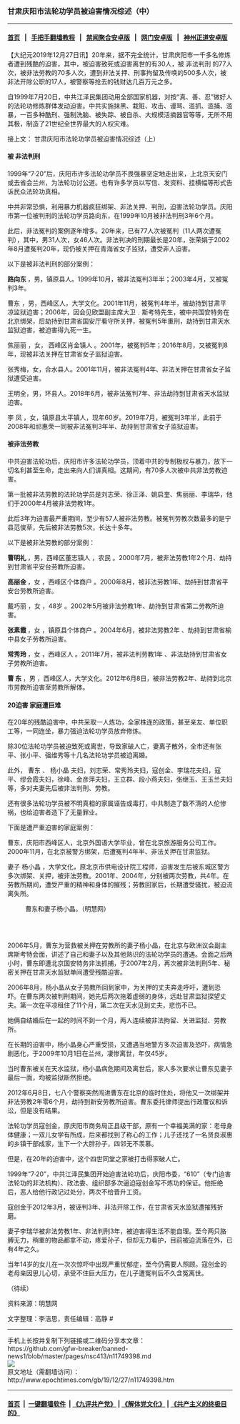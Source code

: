 ### 甘肃庆阳市法轮功学员被迫害情况综述（中）
------------------------

#### [首页](https://github.com/gfw-breaker/banned-news1/blob/master/README.md) &nbsp;&nbsp;|&nbsp;&nbsp; [手把手翻墙教程](https://github.com/gfw-breaker/guides/wiki) &nbsp;&nbsp;|&nbsp;&nbsp; [禁闻聚合安卓版](https://github.com/gfw-breaker/bn-android) &nbsp;&nbsp;|&nbsp;&nbsp; [网门安卓版](https://github.com/oGate2/oGate) &nbsp;&nbsp;|&nbsp;&nbsp; [神州正道安卓版](https://github.com/SzzdOgate/update) 



<div><p>
 【大纪元2019年12月27日讯】20年来，据不完全统计，甘肃庆阳市一千多名修炼者遭到残酷的迫害，其中，被迫害致死或迫害离世的有30人，被
 <ok href="http://www.epochtimes.com/gb/tag/%E9%9D%9E%E6%B3%95%E5%88%A4%E5%88%91.html">
  非法判刑
 </ok>
 的77人次，被非法劳教的70多人次，遭到非法关押、刑事拘留及传唤的500多人次，被非法开除公职的17人，被警察等抢去的钱财达几百万元之多。
</p>
<p>
 自1999年7月20日，中共江泽民集团动用全部国家机器，对按“真、善、忍”做好人的法轮功修炼群体发动迫害。中共实施抹黑、栽赃、攻击、谩骂、滥抓、滥捕、滥暴，一百多种酷刑、强制洗脑、被失踪、被自杀、大规模活摘器官等等，无所不用其极，制造了21世纪全世界最大的人权灾难。
</p>
<p>
 接上文：
 <ok href="http://www.epochtimes.com/gb/19/12/26/n11747235.htm">
  甘肃庆阳市法轮功学员被迫害情况综述（上）
 </ok>
</p>
<h4>
 <b>
  被
  <ok href="http://www.epochtimes.com/gb/tag/%E9%9D%9E%E6%B3%95%E5%88%A4%E5%88%91.html">
   非法判刑
  </ok>
 </b>
</h4>
<p>
 1999年“7·20”后，庆阳市许多法轮功学员不畏强暴坚定地走出来，上北京天安门或去省会兰州，为法轮功讨公道。也有许多学员以写信、发资料、挂横幅等形式告诉民众法轮功真相。
</p>
<p>
 中共非常恐惧，利用暴力机器疯狂绑架、非法关押、判刑，迫害法轮功学员。庆阳市第一位被判刑的法轮功学员路向东，在1999年10月被非法判刑3年6个月。
</p>
<p>
 此后，非法冤判的案例逐年增多。20年来，已有77人次被冤判（11人两次遭冤判），其中，男31人次，女46人次。非法判决的刑期最长是20年，张荣娟于2002年8月遭冤判20年，现仍被关押在青海省女子监狱，遭受非人迫害。
</p>
<p>
 以下是被非法判刑的部分案例：
</p>
<p>
 <strong>
  路向东
 </strong>
 ，男，镇原县人。1999年10月，被非法冤判3年半；2003年4月，又被冤判3年。
</p>
<p>
 <ok href="http://www.epochtimes.com/gb/tag/%E6%9B%B9%E4%B8%9C.html">
  曹东
 </ok>
 ，男，西峰区人，大学文化。2001年11月，被冤判4年半，被劫持到甘肃平凉监狱迫害；2006年，因会见欧盟副主席大卫﹒斯考特先生，被中共国安特务在北京绑架，后劫持到甘肃省国安厅看守所关押，被冤判5年重刑，劫持到甘肃天水监狱迫害，被迫害得九死一生。
</p>
<p>
 焦丽丽 ，女， 西峰区肖金镇人 。2001年，被冤判5年；2016年8月，又被冤判8年，现被非法关押在甘肃省女子监狱迫害。
</p>
<p>
 张秀梅，女，合水县人。2001年11月，被非法冤判4年、非法关押在甘肃省女子监狱遭受迫害。
</p>
<p>
 王明全，男，环县人。2018年6月，被非法冤判7年、非法劫持到甘肃省天水监狱迫害。
</p>
<p>
 李 凤 ，女，镇原县太平镇人，现年60岁。2019年7月，被冤判3年半，此前于2008年和祁惠荣一同被非法冤判3年半、劫持到甘肃省女子监狱迫害。
</p>
<h4>
 <b>
  被非法劳教
 </b>
</h4>
<p>
 中共迫害法轮功后，庆阳市许多法轮功学员，顶着中共的专制极权与暴力，放下一切名利甚至生命，走出来向人们讲真相。这期间，有70多人次被中共非法劳教迫害。
</p>
<p>
 第一批被非法劳教的法轮功学员是刘志荣、徐正泽、姚启奎、焦丽丽、李瑞华，他们于2000年4月被非法劳教1年。
</p>
<p>
 此后3年为迫害最严重期间，至少有57人被非法劳教。被冤判劳教次数最多的是宁县范俊草，先后被非法劳教5次，长达十多年。
</p>
<p>
 以下是被非法劳教的部分案例：
</p>
<p>
 <strong>
  曹明礼
 </strong>
 ，男，西峰区董志镇人 ，农民 。2000年7月，被非法劳教1年2个月、劫持到甘肃省平安台劳教所迫害。
</p>
<p>
 <strong>
  高丽金
 </strong>
 ，女 ，西峰区个体商户 。2000年8月，被非法劳教1年、劫持到甘肃省平安台劳教所迫害。
</p>
<p>
 戴巧丽 ，女 ，48岁 。2002年5月被非法劳教1年、劫持到甘肃省第二劳教所迫害。
</p>
<p>
 <strong>
  张素霞
 </strong>
 ，女 ，镇原县个体商户 。2004年6月，被非法劳教2年 、劫持到甘肃省榆中县女子劳教所迫害。
</p>
<p>
 <strong>
  常秀玲
 </strong>
 ，女 ，西峰区人 。2011年7月，被非法判劳教1年 、非法劫持到甘肃省女子劳教所迫害。
</p>
<p>
 <strong>
  曹 东
 </strong>
 ，男 ，西峰区人，大学文化。2012年6月8日，被非法劳教2年、劫持到北京市劳教所迫害至劳教所解体。
</p>
<h4>
 <b>
  20迫害 家庭遭巨难
 </b>
</h4>
<p>
 在20年的残酷迫害中，中共采取一人炼功，全家株连的政策，甚至亲友、单位职工等，一同连坐，暴力强迫法轮功学员放弃修炼。
</p>
<p>
 除30位法轮功学员被迫致死或离世，导致家破人亡，妻离子散外，全市还有张平、张小平、强维秀等十几名法轮功学员被迫离婚。
</p>
<p>
 此外，
 <ok href="http://www.epochtimes.com/gb/tag/%E6%9B%B9%E4%B8%9C.html">
  曹东
 </ok>
 、
 <ok href="http://www.epochtimes.com/gb/tag/%E6%9D%A8%E5%B0%8F%E6%99%B6.html">
  杨小晶
 </ok>
 夫妇，刘志荣、常秀玲夫妇，寇创金、李瑞花夫妇，寇平、缪会霞夫妇，徐峰、金彦萍夫妇，王立群、段小燕夫妇，张继玉、王玉兰夫妇等，多对夫妻先后被非法判刑、劳教。
</p>
<p>
 还有很多法轮功学员被不明真相的家属诬告或毒打，中共制造了数不清的人伦惨祸，也给迫害者造下了无量罪业。
</p>
<p>
 下面是遭严重迫害的家庭案例：
</p>
<p>
 曹东，庆阳市西峰区人，北京外国语大学毕业，曾在北京旅游服务公司工作。2000年11月，在北京被警方绑架，后遭冤判4年半、非法关押在甘肃监狱。
</p>
<p>
 妻子
 <ok href="http://www.epochtimes.com/gb/tag/%E6%9D%A8%E5%B0%8F%E6%99%B6.html">
  杨小晶
 </ok>
 ，大学文化，原北京市供电设计院工程师，迫害发生后被东城区警方多次绑架、关押，被非法劳教。2001年、2004年，分别被两次劳教，共4年。在劳教所期间，遭受严重的精神和身体的摧残；劳教回家后，长期遭受骚扰，被迫流离失所。
</p>
<figure class="wp-caption aligncenter" id="attachment_11749527" style="width: 301px">
 <ok href="http://i.epochtimes.com/assets/uploads/2019/12/2011-9-8-minghui-caodong-yangxiaojing.jpg">
  <img alt="" class="wp-image-11749527" src="http://i.epochtimes.com/assets/uploads/2019/12/2011-9-8-minghui-caodong-yangxiaojing-600x402.jpg"/>
 </ok>
 <br/><figcaption class="wp-caption-text">
  曹东和妻子杨小晶。（明慧网）
 </figcaption><br/>
</figure><br/>
<p>
 2006年5月，曹东为营救被关押在劳教所的妻子杨小晶，在北京与欧洲议会副主席斯考特会面，讲述了自己和妻子以及其他熟识的法轮功学员的遭遇。会面之后两小时，曹东即遭北京国安特务非法抓捕，于2007年2月，再次被非法判刑5年、秘密关押在甘肃天水监狱单间遭受残酷迫害。
</p>
<p>
 2006年8月，杨小晶从女子劳教所回到家中，为关押的丈夫奔走呼吁，遭到恐吓。在曹东两次被判刑期间，她先后两次拖着虚弱的身体，远赴甘肃监狱探望丈夫。第一次在平凉租住了11个月，第二次在天水见到丈夫，悲伤不已。
</p>
<p>
 她俩自结婚后在一起的时间不到一个月，两人连续被非法拘留、关进监狱、劳教所。
</p>
<p>
 在长期的迫害中，杨小晶身心严重受损，又遭遇当地警方多次迫害及恐吓，病情急剧恶化，于2009年10月1日在兰州，凄惨离世，年仅45岁。
</p>
<p>
 当时曹东被关在天水监狱，杨小晶病危期间及离世后，家人多次要求让曹东见妻子最后一面，均被监狱断然拒绝。
</p>
<p>
 2012年6月8日，七八个警察突然闯进曹东在北京的临时住处，将他又一次绑架并非法劳教2年零6个月，劫持到新安劳教所迫害。曹东委托律师提出行政覆议和诉讼，但是没有结果。
</p>
<p>
 法轮功学员寇创金，原庆阳市商务局正县级干部，原有一个幸福美满的家：老母身体健康；一双儿女学有所成，后来都找到了称心的工作；儿子还找了一名贤良淑惠的乡镇干部成家，生下一个大胖孙子，四邻无不羡慕。
</p>
<p>
 但是，在20年的迫害中，这个四世同堂之家被打击得家破人亡。
</p>
<p>
 1999年“7·20”，中共江泽民集团开始迫害法轮功后，庆阳市委，“610”（专门迫害法轮功的非法机构）、政法委、组织部多次逼迫寇创金写不炼功的保证。他拒绝后，恶人给他行政记过处分，两次不给晋升工资。
</p>
<p>
 寇创金于2012年3月，被诬判3年、非法开除工作，在甘肃省天水监狱遭摧残折磨。
</p>
<p>
 妻子李瑞华被非法劳教1年、非法判刑3年，被迫害得生活不能自理。至今两只胳膊无力，稍重的物品都拿不动，疼爱孙子，但却无力看护，目前被迫流落在外，已有4年之久。
</p>
<p>
 当年14岁的女儿在一次次惊吓中出现严重忧郁症，至今仍需要人照顾。寇创金的老母亲因思儿心切，承受不住巨大压力，在儿子遭冤判后不久含冤离世。
</p>
<p>
 （待续）
</p>
<p>
 资料来源：明慧网
</p>
<p>
 文字整理：李洁思，责任编辑：高静 #
</p>
</div>
<hr/>
手机上长按并复制下列链接或二维码分享本文章：<br/>
https://github.com/gfw-breaker/banned-news1/blob/master/pages/nsc413/n11749398.md <br/>
<a href='https://github.com/gfw-breaker/banned-news1/blob/master/pages/nsc413/n11749398.md'><img src='https://github.com/gfw-breaker/banned-news1/blob/master/pages/nsc413/n11749398.md.png'/></a> <br/>
原文地址（需翻墙访问）：http://www.epochtimes.com/gb/19/12/27/n11749398.htm


------------------------
#### [首页](https://github.com/gfw-breaker/banned-news1/blob/master/README.md) &nbsp;|&nbsp; [一键翻墙软件](https://github.com/gfw-breaker/nogfw/blob/master/README.md) &nbsp;| [《九评共产党》](https://github.com/gfw-breaker/9ping.md/blob/master/README.md#九评之一评共产党是什么) | [《解体党文化》](https://github.com/gfw-breaker/jtdwh.md/blob/master/README.md) | [《共产主义的终极目的》](https://github.com/gfw-breaker/gczydzjmd.md/blob/master/README.md)


<img src='http://gfw-breaker.win/banned-news/pages/nsc413/n11749398.md' width='0px' height='0px'/>